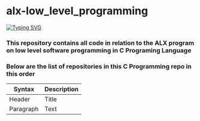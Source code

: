 # alx-low_level_programming
[![Typing SVG](https://readme-typing-svg.demolab.com/?lines=Welcome+to+ALX+low+level+programming)](https://git.io/typing-svg)
### This repository contains all code in relation to the ALX program on low level software programming in C Programing Language
### Below are the list of repositories in this C Programming repo in this order
| Syntax      | Description |
| ----------- | ----------- |
| Header      | Title       |
| Paragraph   | Text        |
